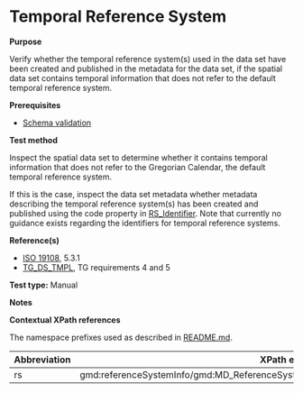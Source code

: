 # Temporal Reference System

**Purpose**

Verify whether the temporal reference system(s) used in the data set have been created and published in the metadata for the data set, if the spatial data set contains temporal information that does not refer to the default temporal reference system.

**Prerequisites**

* [Schema validation](schema-validation.md)

**Test method**

Inspect the spatial data set to determine whether it contains temporal information that does not refer to the Gregorian Calendar, the default temporal reference system.

If this is the case, inspect the data set metadata whether metadata describing the temporal reference system(s) has been created and published using the code property in [RS_Identifier](#rs). Note that currently no guidance exists regarding the identifiers for temporal reference systems.

**Reference(s)**	 

* [ISO 19108](README.md#ref_ISO_19108), 5.3.1
* [TG_DS_TMPL](./README.md#ref_TG_DS_TMPL), TG requirements 4 and 5 

**Test type:** Manual

**Notes**

**Contextual XPath references**

The namespace prefixes used as described in [README.md](./README.md#namespaces).

Abbreviation                                   |  XPath expression (relative to gmd:MD_Metadata)
-----------------------------------------------| -------------------------------------------------------------------------
rs <a name="rs"></a>   | gmd:referenceSystemInfo/gmd:MD_ReferenceSystem/gmd:referenceSystemIdentifier/gmd:RS_Identifier/gmd:code/gco:CharacterString
